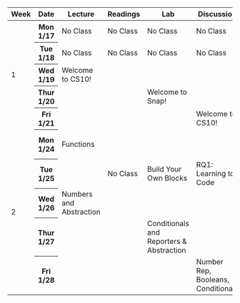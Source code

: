 
<table class="table table-bordered">
  <thead>
    <tr>
      <th class="center" width="5ch">Week</th>
      <th>Date</th>
      <th>Lecture</th>
      <th>Readings</th>
      <th>Lab</th>
      <th>Discussion</th>
      <th>Assignment</th>
    </tr>
  </thead>
  <tbody>
    <tr>
      <td rowspan=5>1</td> <!-- Week Number -->
      <th>Mon 1/17</th> <!-- Date -->
      <td>No Class</td> <!-- Lecture -->
      <td>No Class</td> <!-- Readings -->
      <td>No Class</td> <!-- Lab -->
      <td>No Class</td> <!-- Discussion -->
      <td>No Class</td> <!-- Assignment -->
    </tr>
    <tr>
      <th>Tue 1/18</th> <!-- Date -->
      <td>No Class</td> <!-- Lecture -->
      <td>No Class</td> <!-- Readings -->
      <td>No Class</td> <!-- Lab -->
      <td>No Class</td> <!-- Discussion -->
      <td>No Class</td> <!-- Assignment -->
    </tr>
    <tr>
      <th>Wed 1/19 </th> <!-- Date -->
      <td>Welcome to CS10!</td> <!-- Lecture -->
      <td></td> <!-- Readings -->
      <td></td> <!-- Lab -->
      <td></td> <!-- Discussion -->
      <td></td> <!-- Assignment -->
    </tr>
    <tr>
      <th>Thur 1/20</th> <!-- Date -->
      <td></td> <!-- Lecture -->
      <td></td> <!-- Readings -->
      <td>Welcome to Snap!</td> <!-- Lab -->
      <td></td> <!-- Discussion -->
      <td></td> <!-- Assignment -->
    </tr>
    <tr>
      <th>Fri 1/21</th> <!-- Date -->
      <td></td> <!-- Lecture -->
      <td></td> <!-- Readings -->
      <td></td> <!-- Lab -->
      <td>Welcome to CS10!</td> <!-- Discussion -->
      <td>HW0</td> <!-- Assignment -->
    </tr>
    <tr>
      <td rowspan=5>2</td> <!-- WEEK 2 -->
      <th>Mon 1/24</th> <!-- Date -->
      <td>Functions</td> <!-- Lecture -->
      <td></td> <!-- Readings -->
      <td></td> <!-- Lab -->
      <td></td> <!-- Discussion -->
      <td>HW1: Mastermind released</td> <!-- Assignment -->
    </tr>
    <tr>
      <th>Tue 1/25</th> <!-- Date -->
      <td></td> <!-- Lecture -->
      <td>No Class</td> <!-- Readings -->
      <td>Build Your Own Blocks</td> <!-- Lab -->
      <td>RQ1: Learning to Code</td> <!-- Discussion -->
      <td></td> <!-- Assignment -->
    </tr>
    <tr>
      <th>Wed 1/26 </th> <!-- Date -->
      <td>Numbers and Abstraction</td> <!-- Lecture -->
      <td></td> <!-- Readings -->
      <td></td> <!-- Lab -->
      <td></td> <!-- Discussion -->
      <td></td> <!-- Assignment -->
    </tr>
    <tr>
      <th>Thur 1/27</th> <!-- Date -->
      <td></td> <!-- Lecture -->
      <td></td> <!-- Readings -->
      <td>Conditionals and Reporters & Abstraction</td> <!-- Lab -->
      <td></td> <!-- Discussion -->
      <td></td> <!-- Assignment -->
    </tr>
    <tr>
      <th>Fri 1/28</th> <!-- Date -->
      <td></td> <!-- Lecture -->
      <td></td> <!-- Readings -->
      <td></td> <!-- Lab -->
      <td>Number Rep, Booleans, Conditionals</td> <!-- Discussion -->
      <td></td> <!-- Assignment -->
    </tr>
  </tbody>
</table>

